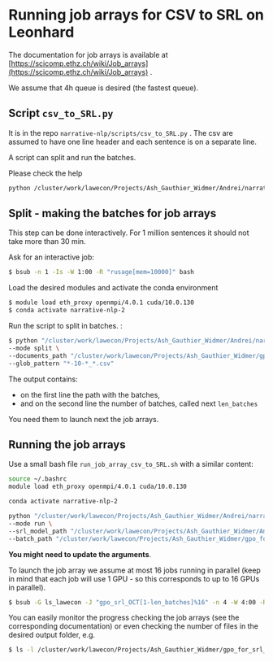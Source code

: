 # Running job arrays for CSV to SRL on Leonhard

The documentation for job arrays is available at [https://scicomp.ethz.ch/wiki/Job_arrays](https://scicomp.ethz.ch/wiki/Job_arrays) .

We assume that 4h queue is desired (the fastest queue).

## Script `csv_to_SRL.py`

It is in the repo `narrative-nlp/scripts/csv_to_SRL.py` . The csv are assumed to have one line header and each sentence is on a separate line.

A script can split and run the batches.

Please check the help

```bash
python /cluster/work/lawecon/Projects/Ash_Gauthier_Widmer/Andrei/narrative-nlp/scripts/csv_to_SRL.py --help
```


## Split - making the batches for job arrays

This step can be done interactively. For 1 million sentences it should not take more than 30 min. 

Ask for an interactive job:
```bash
$ bsub -n 1 -Is -W 1:00 -R "rusage[mem=10000]" bash
```


Load the desired modules and activate the conda environment

```bash
$ module load eth_proxy openmpi/4.0.1 cuda/10.0.130
$ conda activate narrative-nlp-2
```

Run the script to split in batches. :

```bash
$ python "/cluster/work/lawecon/Projects/Ash_Gauthier_Widmer/Andrei/narrative-nlp/scripts/csv_to_SRL.py" \
--mode split \
--documents_path "/cluster/work/lawecon/Projects/Ash_Gauthier_Widmer/gpo_for_srl" \
--glob_pattern "*-10-*_*.csv"
```


The output contains:
- on the first line the path with the batches, 
- and on the second line the number of batches, called next `len_batches` 

You need them to launch next the job arrays.

## Running the job arrays

Use a small bash file `run_job_array_csv_to_SRL.sh` with a similar content:

```bash
source ~/.bashrc
module load eth_proxy openmpi/4.0.1 cuda/10.0.130

conda activate narrative-nlp-2

python "/cluster/work/lawecon/Projects/Ash_Gauthier_Widmer/Andrei/narrative-nlp/scripts/csv_to_SRL.py" \
--mode run \
--srl_model_path "/cluster/work/lawecon/Projects/Ash_Gauthier_Widmer/Andrei/SRL/srl_model/bert-base-srl-2020.03.24.tar.gz" \
--batch_path "/cluster/work/lawecon/Projects/Ash_Gauthier_Widmer/gpo_for_srl_output/series00/${LSB_JOBINDEX}.txt" 
```

**You might need to update the arguments**.

To launch the job array we assume at most 16 jobs running in parallel (keep in mind that each job will use 1 GPU - so this corresponds to up to 16 GPUs in parallel). 

```bash
$ bsub -G ls_lawecon -J "gpo_srl_OCT[1-len_batches]%16" -n 4 -W 4:00 -R "rusage[mem=10000,ngpus_excl_p=1] select[gpu_model0==GeForceRTX2080Ti]" < run_job_array_csv_to_SRL.sh
```

You can easily monitor the progress checking the job arrays (see the corresponding documentation) or even checking the number of files in the desired output folder, e.g.

```bash
$ ls -l /cluster/work/lawecon/Projects/Ash_Gauthier_Widmer/gpo_for_srl_output/ | wc -l
```